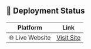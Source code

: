 ## 📡 Deployment Status

| Platform | Link |
|----------|------|
| 🌐 Live Website | [Visit Site](https://portfolio-site-c6qd.onrender.com) |

